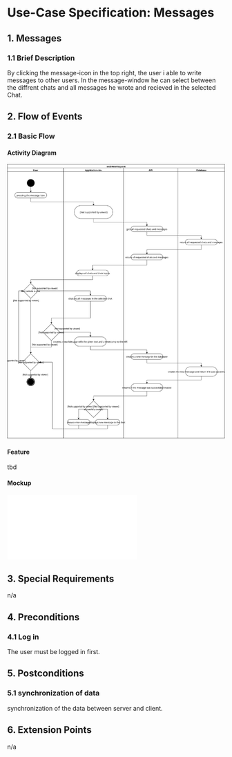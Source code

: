 # Use-Case Specification: Messages


## 1. Messages

### 1.1 Brief Description
By clicking the message-icon in the top right, the user i able to write messages to other users. In the message-window he can select between the diffrent chats and all messages he wrote and recieved in the selected Chat.

## 2. Flow of Events

### 2.1 Basic Flow

#### Activity Diagram
![Alt-Text](webMessage.svg)
#### Feature
tbd
#### Mockup
![Alt-Text](WebMessagesMockup.pdf)

## 3. Special Requirements

n/a


## 4. Preconditions

### 4.1 Log in
The user must be logged in first.


## 5. Postconditions

### 5.1 synchronization of data
synchronization of the data between server and client.


## 6. Extension Points
n/a 

